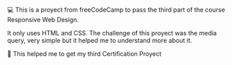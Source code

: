 💻 This is a proyect from freeCodeCamp to pass the third part of the course Responsive Web Design.

It only uses HTML and CSS. The challenge of this proyect was the media query, very simple but it helped me to understand more about it.

🚀 This helped me to get my third Certification Proyect
